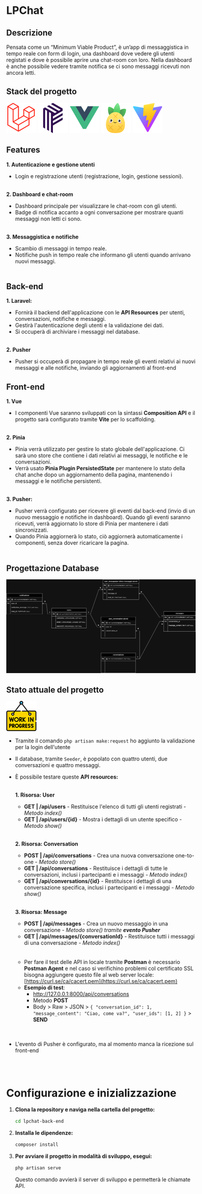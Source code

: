 # LPChat

## Descrizione
Pensata come un “Minimum Viable Product”, è un’app di messaggistica in tempo reale con form di login, una dashboard dove vedere gli utenti registati e dove è possibile aprire una chat-room con loro. Nella dashboard è anche possibile vedere tramite notifica se ci sono messaggi ricevuti non ancora letti.


## Stack del progetto
![Laravel](./img_readme/laravel.svg)
![Vite](./img_readme/pusher.svg)
![Vue](./img_readme/vue.svg)
![Vite](./img_readme/pinia.svg)
![Vite](./img_readme/vite.svg)

## Features
<b>1. Autenticazione e gestione utenti</b>
- Login e registrazione utenti (registrazione, login, gestione sessioni). 
<br/><br/>

<b>2. Dashboard e chat-room</b><br/>
- Dashboard principale per visualizzare le chat-room con gli utenti.
- Badge di notifica accanto a ogni conversazione per mostrare quanti messaggi non letti ci sono.<br/><br/>

<b>3. Messaggistica e notifiche</b>
- Scambio di messaggi in tempo reale.
- Notifiche push in tempo reale che informano gli utenti quando arrivano nuovi messaggi.<br/><br/>

## Back-end
<b>1. Laravel:</b>
- Fornirà il backend dell'applicazione con le <b>API Resources</b> per utenti, conversazioni, notifiche e messaggi.
- Gestirà l'autenticazione degli utenti e la validazione dei dati.
- Si occuperà di archiviare i messaggi nel database.<br /><br />

<b>2. Pusher</b>
- Pusher si occuperà di propagare in tempo reale gli eventi relativi ai nuovi messaggi e alle notifiche, inviando gli aggiornamenti al front-end

## Front-end
<b>1. Vue</b>
- I componenti Vue saranno sviluppati con la sintassi <b>Composition API</b> e il progetto sarà configurato tramite <b>Vite</b> per lo scaffolding.<br /><br />

<b>2. Pinia</b>
- Pinia verrà utilizzato per gestire lo stato globale dell'applicazione. Ci sarà uno store che contiene i dati relativi ai messaggi, le notifiche e le conversazioni.
-	Verrà usato <b>Pinia Plugin PersistedState</b> per mantenere lo stato della chat anche dopo un aggiornamento della pagina, mantenendo i messaggi e le notifiche persistenti.<br /><br />

<b>3. Pusher:</b>
-	Pusher verrà configurato per ricevere gli eventi dal back-end (invio di un nuovo messaggio e notifiche in dashboard). Quando gli eventi saranno ricevuti, verrà aggiornato lo store di Pinia per mantenere i dati sincronizzati.
-	Quando Pinia aggiornerà lo stato, ciò aggiornerà automaticamente i componenti, senza dover ricaricare la pagina.<br /><br />

## Progettazione Database

<img src="./img_readme/LPChat-DB.png" alt="LPChat-DB" width="800"/>


## Stato attuale del progetto
![Work In Progress](./img_readme/work-in-progress.png)

- Tramite il comando `php artisan make:request` ho aggiunto la validazione per la login dell'utente
- Il database, tramite `Seeder`, è popolato con quattro utenti, due conversazioni e quattro messaggi.
- È possibile testare queste <b>API resources:</b><br /><br />


  <b>1. Risorsa: User</b>
    -	<b>GET | /api/users</b> - Restituisce l'elenco di tutti gli utenti registrati - <i>Metodo index()</i>
    -	<b>GET | /api/users/{id}</b> - Mostra i dettagli di un utente specifico - <i>Metodo show()</i><br /><br />
  
  <b>2. Risorsa: Conversation</b>
  -	<b>POST | /api/conversations</b> - Crea una nuova conversazione one-to-one - <i>Metodo store()</i>
  -	<b>GET | /api/conversations</b> - Restituisce i dettagli di tutte le conversazioni, inclusi i partecipanti e i messaggi - <i>Metodo index()</i>
  -	<b>GET | /api/conversations/{id}</b> - Restituisce i dettagli di una conversazione specifica, inclusi i partecipanti e i messaggi - <i>Metodo show()</i><br /><br />
  
  <b>3. Risorsa: Message</b>
  - <b>POST | /api/messages</b> - Crea un nuovo messaggio in una conversazione - <i>Metodo store() tramite <b>evento Pusher</b></i>
  - <b>GET | /api/messages/{conversationId}</b> - Restituisce tutti i messaggi di una conversazione - <i>Metodo index()</i>
  <br />
  <br />

  - Per fare il test delle API in locale tramite <b>Postman</b> è necessario <b>Postman Agent</b> e nel caso si verifichino problemi col certificato SSL bisogna aggiungere questo file al web server locale: [https://curl.se/ca/cacert.pem](https://curl.se/ca/cacert.pem)
  - <b>Esempio di test</b>: 
    - http://127.0.0.1:8000/api/conversations 
    - Metodo <b>POST</b>
    - Body > Raw > JSON > `{ "conversation_id": 1, "message_content": "Ciao, come va?", "user_ids": [1, 2] }` > <b>SEND</b> <br /><br /><br />


- L'evento di Pusher è configurato, ma al momento manca la ricezione sul front-end 

<br />
<br />

# Configurazione e inizializzazione

1. **Clona la repository e naviga nella cartella del progetto:**

   ```sh
   cd lpchat-back-end
   ```

2. **Installa le dipendenze:**

   ```sh
   composer install
   ```

3. **Per avviare il progetto in modalità di sviluppo, esegui:**

   ```sh
   php artisan serve
   ```
   Questo comando avvierà il server di sviluppo e permetterà le chiamate API.